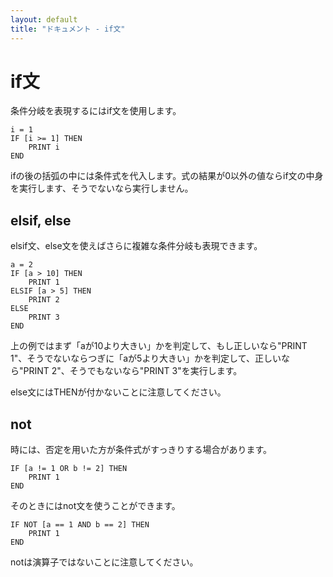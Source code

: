 ```yaml
---
layout: default
title: "ドキュメント - if文"
---
```


# if文

条件分岐を表現するにはif文を使用します。

```basic
i = 1
IF [i >= 1] THEN
    PRINT i
END
```

ifの後の括弧の中には条件式を代入します。式の結果が0以外の値ならif文の中身を実行します、そうでないなら実行しません。

## elsif, else

elsif文、else文を使えばさらに複雑な条件分岐も表現できます。

```basic
a = 2
IF [a > 10] THEN
    PRINT 1
ELSIF [a > 5] THEN
    PRINT 2
ELSE
    PRINT 3
END
```

上の例ではまず「aが10より大きい」かを判定して、もし正しいなら"PRINT 1"、そうでないならつぎに「aが5より大きい」かを判定して、正しいなら"PRINT 2"、そうでもないなら"PRINT 3"を実行します。

else文にはTHENが付かないことに注意してください。

## not

時には、否定を用いた方が条件式がすっきりする場合があります。

```basic
IF [a != 1 OR b != 2] THEN
    PRINT 1
END
```

そのときにはnot文を使うことができます。

```basic
IF NOT [a == 1 AND b == 2] THEN
    PRINT 1
END
```

notは演算子ではないことに注意してください。